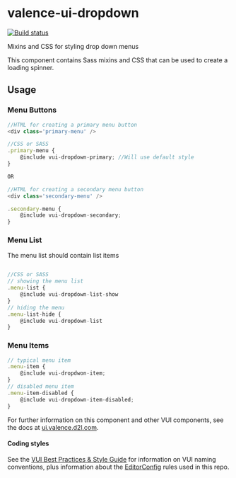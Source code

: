 # valence-ui-dropdown

[![Build status][ci-image]][ci-url]

Mixins and CSS for styling drop down menus

This component contains Sass mixins and CSS that can be used to create a loading spinner.

## Usage
### Menu Buttons

```js
//HTML for creating a primary menu button
<div class='primary-menu' />

//CSS or SASS
.primary-menu {
	@include vui-dropdown-primary; //Will use default style
}

OR

//HTML for creating a secondary menu button
<div class='secondary-menu' />

.secondary-menu {
	@include vui-dropdown-secondary;
}

```

### Menu List
The menu list should contain list items
```js

//CSS or SASS
// showing the menu list
.menu-list {
	@include vui-dropdown-list-show
}
// hiding the menu
.menu-list-hide {
	@include vui-dropdown-list
}
```

### Menu Items
```js
// typical menu item
.menu-item {
	@include vui-dropdwon-item;
}
// disabled menu item
.menu-item-disabled {
	@include vui-dropdown-item-disabled;
}
```


For further information on this component and other VUI components, see the docs at [ui.valence.d2l.com](http://ui.valence.d2l.com/).

#### Coding styles
See the [VUI Best Practices & Style Guide](https://github.com/Brightspace/valence-ui-docs/wiki/Best-Practices-&-Style-Guide) for information on VUI naming conventions, plus information about the [EditorConfig](http://editorconfig.org) rules used in this repo.


[ci-url]: https://travis-ci.org/Brightspace/valence-ui-dropdown
[ci-image]: https://travis-ci.org/Brightspace/valence-ui-dropdown.svg?branch=master
